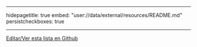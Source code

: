 * * *

hidepagetitle: true embed: "user://data/external/resources/README.md" persistcheckboxes: true

* * *

[Editar/Ver esta lista en Github](https://github.com/buddha-dharma/buddhism)